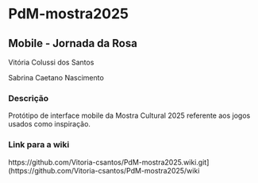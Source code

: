 # PdM-mostra2025

<h2>Mobile - Jornada da Rosa</h2>
<p>Vitória Colussi dos Santos</p>
<p>Sabrina Caetano Nascimento</p>
<h3>Descrição</h3>
<p>Protótipo de interface mobile da Mostra Cultural 2025 referente aos jogos usados como inspiração.</p>
<h3>Link para a wiki</h3>
<p>https://github.com/Vitoria-csantos/PdM-mostra2025.wiki.git](https://github.com/Vitoria-csantos/PdM-mostra2025/wiki</p>
